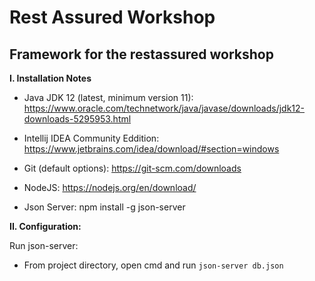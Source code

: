 # Rest Assured Workshop
## Framework for the restassured workshop
**I. Installation Notes**
- Java JDK 12 (latest, minimum version 11):
    https://www.oracle.com/technetwork/java/javase/downloads/jdk12-downloads-5295953.html
    
- Intellij IDEA Community Eddition:
    https://www.jetbrains.com/idea/download/#section=windows
    
- Git (default options):
    https://git-scm.com/downloads
    
- NodeJS:
    https://nodejs.org/en/download/

- Json Server:
    npm install -g json-server


**II. Configuration:**

Run json-server:
- From project directory, open cmd and run `json-server db.json`
